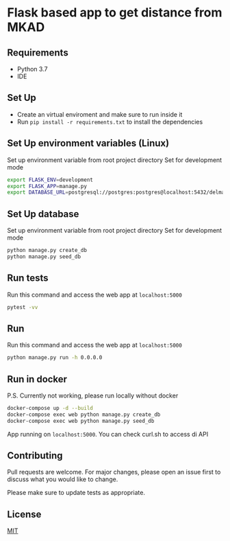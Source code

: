 # Flask based app to get distance from MKAD

## Requirements

- Python 3.7
- IDE

## Set Up

- Create an virtual enviroment and make sure to run inside it
- Run `pip install -r requirements.txt` to install the dependencies

## Set Up environment variables (Linux)

Set up environment variable from root project directory
Set for development mode

```bash
export FLASK_ENV=development
export FLASK_APP=manage.py
export DATABASE_URL=postgresql://postgres:postgres@localhost:5432/delman
```

## Set Up database

Set up environment variable from root project directory
Set for development mode

```bash
python manage.py create_db
python manage.py seed_db
```

## Run tests

Run this command and access the web app at `localhost:5000`

```bash
pytest -vv
```

## Run

Run this command and access the web app at `localhost:5000`

```bash
python manage.py run -h 0.0.0.0
```

## Run in docker

P.S. Currently not working, please run locally without docker

```bash
docker-compose up -d --build
docker-compose exec web python manage.py create_db
docker-compose exec web python manage.py seed_db
```

App running on `localhost:5000`. You can check curl.sh to access di API

## Contributing

Pull requests are welcome. For major changes, please open an issue first to discuss what you would like to change.

Please make sure to update tests as appropriate.

## License

[MIT](https://choosealicense.com/licenses/mit/)
